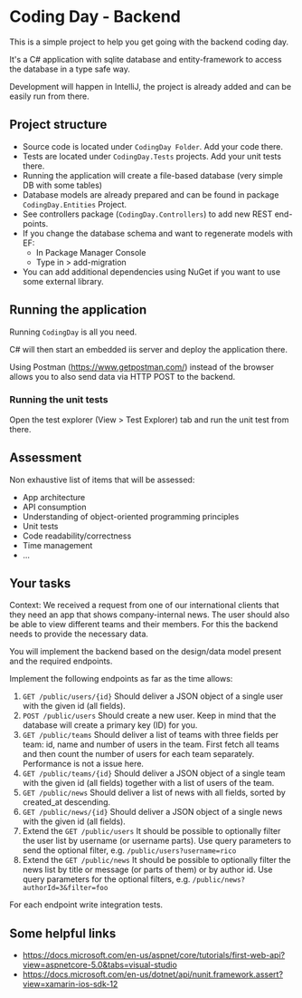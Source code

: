 # Coding Day - Backend

This is a simple project to help you get going with the backend coding day.

It's a C# application with sqlite database and entity-framework to access the database in a type safe way.

Development will happen in IntelliJ, the project is already added and can be easily run from there.

## Project structure

* Source code is located under `CodingDay Folder`. Add your code there.
* Tests are located under `CodingDay.Tests` projects. Add your unit tests there.
* Running the application will create a file-based database (very simple DB with some tables)
* Database models are already prepared and can be found in package `CodingDay.Entities` Project.
* See controllers package (`CodingDay.Controllers`) to add new REST end-points.
* If you change the database schema and want to regenerate models with EF: 
    * In Package Manager Console
    * Type in > add-migration <some comments>
* You can add additional dependencies using NuGet if you want to use some external library.

## Running the application

Running `CodingDay` is all you need.

C# will then start an embedded iis server and deploy the application there.

Using Postman (https://www.getpostman.com/) instead of the browser allows you to also send data via HTTP POST to the backend.

### Running the unit tests

Open the test explorer (View > Test Explorer) tab and run the unit test from there.

## Assessment

Non exhaustive list of items that will be assessed:

* App architecture
* API consumption 
* Understanding of object-oriented programming principles
* Unit tests
* Code readability/correctness
* Time management
* ...

## Your tasks

Context: We received a request from one of our international clients that they need an app that shows company-internal 
news. The user should also be able to view different teams and their members. For this the backend needs to provide the 
necessary data.

You will implement the backend based on the design/data model present and the required endpoints.

Implement the following endpoints as far as the time allows:

1. `GET /public/users/{id}`
        Should deliver a JSON object of a single user with the given id (all fields).
2. `POST /public/users`
        Should create a new user. Keep in mind that the database will create a primary key (ID) for you.
3. `GET /public/teams`
        Should deliver a list of teams with three fields per team: id, name and number of users in the team.
        First fetch all teams and then count the number of users for each team separately. Performance is not a issue here.
4. `GET /public/teams/{id}`
        Should deliver a JSON object of a single team with the given id (all fields) together with a list of users of the team.
5. `GET /public/news`
        Should deliver a list of news with all fields, sorted by created_at descending.
6. `GET /public/news/{id}`
        Should deliver a JSON object of a single news with the given id (all fields).
7. Extend the `GET /public/users`
        It should be possible to optionally filter the user list by username (or username parts). Use query parameters
        to send the optional filter, e.g. `/public/users?username=rico`
8. Extend the `GET /public/news`
        It should be possible to optionally filter the news list by title or message (or parts of them) or by author id.
        Use query parameters for the optional filters, e.g. `/public/news?authorId=3&filter=foo`

For each endpoint write integration tests. 

## Some helpful links

* https://docs.microsoft.com/en-us/aspnet/core/tutorials/first-web-api?view=aspnetcore-5.0&tabs=visual-studio
* https://docs.microsoft.com/en-us/dotnet/api/nunit.framework.assert?view=xamarin-ios-sdk-12